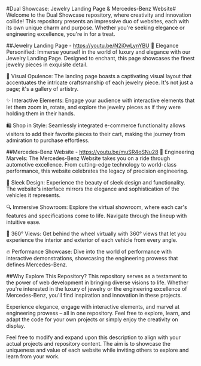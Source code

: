 #Dual Showcase: Jewelry Landing Page & Mercedes-Benz Website#
Welcome to the Dual Showcase repository, where creativity and innovation collide! This repository presents an impressive duo of websites, each with its own unique charm and purpose. Whether you're seeking elegance or engineering excellence, you're in for a treat.

##Jewelry Landing Page - https://youtu.be/N2i0wLynYBU
📿 Elegance Personified: Immerse yourself in the world of luxury and elegance with our Jewelry Landing Page. Designed to enchant, this page showcases the finest jewelry pieces in exquisite detail.

🌟 Visual Opulence: The landing page boasts a captivating visual layout that accentuates the intricate craftsmanship of each jewelry piece. It's not just a page; it's a gallery of artistry.

✨ Interactive Elements: Engage your audience with interactive elements that let them zoom in, rotate, and explore the jewelry pieces as if they were holding them in their hands.

🛍️ Shop in Style: Seamlessly integrated e-commerce functionality allows visitors to add their favorite pieces to their cart, making the journey from admiration to purchase effortless.

##Mercedes-Benz Website - https://youtu.be/muSR4oSNu28
🚗 Engineering Marvels: The Mercedes-Benz Website takes you on a ride through automotive excellence. From cutting-edge technology to world-class performance, this website celebrates the legacy of precision engineering.

🏁 Sleek Design: Experience the beauty of sleek design and functionality. The website's interface mirrors the elegance and sophistication of the vehicles it represents.

🔍 Immersive Showroom: Explore the virtual showroom, where each car's features and specifications come to life. Navigate through the lineup with intuitive ease.

🎥 360° Views: Get behind the wheel virtually with 360° views that let you experience the interior and exterior of each vehicle from every angle.

🔥 Performance Showcase: Dive into the world of performance with interactive demonstrations, showcasing the engineering prowess that defines Mercedes-Benz.

##Why Explore This Repository?
This repository serves as a testament to the power of web development in bringing diverse visions to life. Whether you're interested in the luxury of jewelry or the engineering excellence of Mercedes-Benz, you'll find inspiration and innovation in these projects.

Experience elegance, engage with interactive elements, and marvel at engineering prowess – all in one repository. Feel free to explore, learn, and adapt the code for your own projects or simply enjoy the creativity on display.

Feel free to modify and expand upon this description to align with your actual projects and repository content. The aim is to showcase the uniqueness and value of each website while inviting others to explore and learn from your work.





